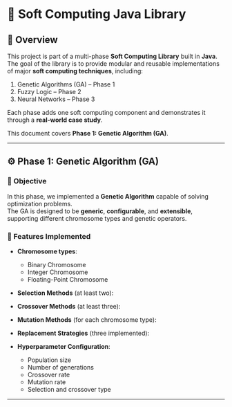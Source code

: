 # 🧬 Soft Computing Java Library 

## 📖 Overview
This project is part of a multi-phase **Soft Computing Library** built in **Java**.  
The goal of the library is to provide modular and reusable implementations of major **soft computing techniques**, including:
1. Genetic Algorithms (GA) – Phase 1
2. Fuzzy Logic – Phase 2
3. Neural Networks – Phase 3

Each phase adds one soft computing component and demonstrates it through a **real-world case study**.

This document covers **Phase 1: Genetic Algorithm (GA)**.

---

## ⚙️ Phase 1: Genetic Algorithm (GA)

### 🎯 Objective
In this phase, we implemented a **Genetic Algorithm** capable of solving optimization problems.  
The GA is designed to be **generic**, **configurable**, and **extensible**, supporting different chromosome types and genetic operators.

### 🧩 Features Implemented
- **Chromosome types**:
    - Binary Chromosome
    - Integer Chromosome
    - Floating-Point Chromosome
- **Selection Methods** (at least two):

- **Crossover Methods** (at least three):

- **Mutation Methods** (for each chromosome type):

- **Replacement Strategies** (three implemented):

- **Hyperparameter Configuration**:
    - Population size
    - Number of generations
    - Crossover rate
    - Mutation rate
    - Selection and crossover type

---



